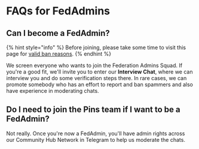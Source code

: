 # FAQs for FedAdmins

## Can I become a FedAdmin?

{% hint style="info" %}
Before joining, please take some time to visit this page for [valid ban reasons](https://en.handbooksbythepins.gq/community-hub/network-federation/fedban-reasons/).
{% endhint %}

We screen everyone who wants to join the Federation Admins Squad. If you're a good fit, we'll invite you to enter our **Interview Chat**, where we can interview you and do some verification steps there. In rare cases, we can promote somebody who has an effort to report and ban spammers and also have experience in moderating chats.

## Do I need to join the Pins team if I want to be a FedAdmin?

Not really. Once you're now a FedAdmin, you'll have admin rights across our Community Hub Network in Telegram to help us moderate the chats.



